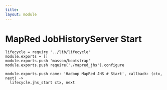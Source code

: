 ```yaml
---
title: 
layout: module
---
```


# MapRed JobHistoryServer Start

    lifecycle = require '../lib/lifecycle'
    module.exports = []
    module.exports.push 'masson/bootstrap'
    module.exports.push require('./mapred_jhs').configure

    module.exports.push name: 'Hadoop MapRed JHS # Start', callback: (ctx, next) ->
      lifecycle.jhs_start ctx, next
